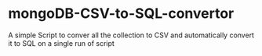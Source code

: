 # mongoDB-CSV-to-SQL-convertor

A simple Script to conver all the collection to CSV and automatically convert it to SQL on a single run of script
